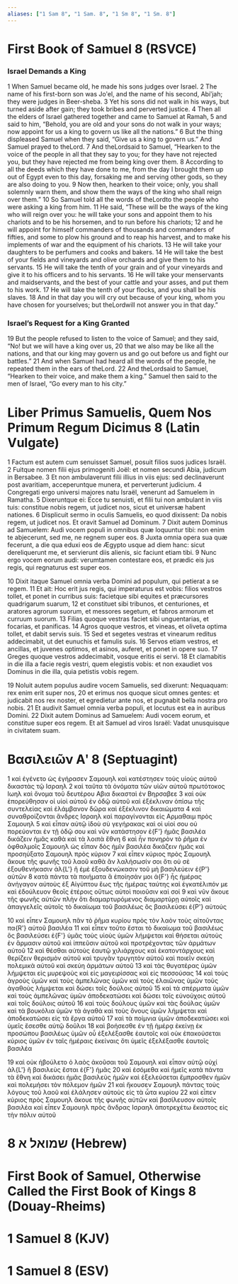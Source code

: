 ```yaml
---
aliases: ["1 Sam 8", "1 Sam. 8", "1 Sm 8", "1 Sm. 8"]
---
```



# First Book of Samuel 8 (RSVCE)

### Israel Demands a King
1 When Samuel became old, he made his sons judges over Israel.
2 The name of his first-born son was Joʹel, and the name of his second, Abiʹjah; they were judges in Beer-sheba.
3 Yet his sons did not walk in his ways, but turned aside after gain; they took bribes and perverted justice.
4 Then all the elders of Israel gathered together and came to Samuel at Ramah,
5 and said to him, “Behold, you are old and your sons do not walk in your ways; now appoint for us a king to govern us like all the nations.”
6 But the thing displeased Samuel when they said, “Give us a king to govern us.” And Samuel prayed to theLord.
7 And theLordsaid to Samuel, “Hearken to the voice of the people in all that they say to you; for they have not rejected you, but they have rejected me from being king over them.
8 According to all the deeds which they have done to me, from the day I brought them up out of Egypt even to this day, forsaking me and serving other gods, so they are also doing to you.
9 Now then, hearken to their voice; only, you shall solemnly warn them, and show them the ways of the king who shall reign over them.”
10 So Samuel told all the words of theLordto the people who were asking a king from him.
11 He said, “These will be the ways of the king who will reign over you: he will take your sons and appoint them to his chariots and to be his horsemen, and to run before his chariots;
12 and he will appoint for himself commanders of thousands and commanders of fifties, and some to plow his ground and to reap his harvest, and to make his implements of war and the equipment of his chariots.
13 He will take your daughters to be perfumers and cooks and bakers.
14 He will take the best of your fields and vineyards and olive orchards and give them to his servants.
15 He will take the tenth of your grain and of your vineyards and give it to his officers and to his servants.
16 He will take your menservants and maidservants, and the best of your cattle and your asses, and put them to his work.
17 He will take the tenth of your flocks, and you shall be his slaves.
18 And in that day you will cry out because of your king, whom you have chosen for yourselves; but theLordwill not answer you in that day.”
### Israel’s Request for a King Granted
19 But the people refused to listen to the voice of Samuel; and they said, “No! but we will have a king over us,
20 that we also may be like all the nations, and that our king may govern us and go out before us and fight our battles.”
21 And when Samuel had heard all the words of the people, he repeated them in the ears of theLord.
22 And theLordsaid to Samuel, “Hearken to their voice, and make them a king.” Samuel then said to the men of Israel, “Go every man to his city.”


# Liber Primus Samuelis, Quem Nos Primum Regum Dicimus 8 (Latin Vulgate)

1 Factum est autem cum senuisset Samuel, posuit filios suos judices Israël.
2 Fuitque nomen filii ejus primogeniti Joël: et nomen secundi Abia, judicum in Bersabee.
3 Et non ambulaverunt filii illius in viis ejus: sed declinaverunt post avaritiam, acceperuntque munera, et perverterunt judicium.
4 Congregati ergo universi majores natu Israël, venerunt ad Samuelem in Ramatha.
5 Dixeruntque ei: Ecce tu senuisti, et filii tui non ambulant in viis tuis: constitue nobis regem, ut judicet nos, sicut et universæ habent nationes.
6 Displicuit sermo in oculis Samuelis, eo quod dixissent: Da nobis regem, ut judicet nos. Et oravit Samuel ad Dominum.
7 Dixit autem Dominus ad Samuelem: Audi vocem populi in omnibus quæ loquuntur tibi: non enim te abjecerunt, sed me, ne regnem super eos.
8 Juxta omnia opera sua quæ fecerunt, a die qua eduxi eos de Ægypto usque ad diem hanc: sicut dereliquerunt me, et servierunt diis alienis, sic faciunt etiam tibi.
9 Nunc ergo vocem eorum audi: verumtamen contestare eos, et prædic eis jus regis, qui regnaturus est super eos.

10 Dixit itaque Samuel omnia verba Domini ad populum, qui petierat a se regem.
11 Et ait: Hoc erit jus regis, qui imperaturus est vobis: filios vestros tollet, et ponet in curribus suis: facietque sibi equites et præcursores quadrigarum suarum,
12 et constituet sibi tribunos, et centuriones, et aratores agrorum suorum, et messores segetum, et fabros armorum et curruum suorum.
13 Filias quoque vestras faciet sibi unguentarias, et focarias, et panificas.
14 Agros quoque vestros, et vineas, et oliveta optima tollet, et dabit servis suis.
15 Sed et segetes vestras et vinearum reditus addecimabit, ut det eunuchis et famulis suis.
16 Servos etiam vestros, et ancillas, et juvenes optimos, et asinos, auferet, et ponet in opere suo.
17 Greges quoque vestros addecimabit, vosque eritis ei servi.
18 Et clamabitis in die illa a facie regis vestri, quem elegistis vobis: et non exaudiet vos Dominus in die illa, quia petistis vobis regem.

19 Noluit autem populus audire vocem Samuelis, sed dixerunt: Nequaquam: rex enim erit super nos,
20 et erimus nos quoque sicut omnes gentes: et judicabit nos rex noster, et egredietur ante nos, et pugnabit bella nostra pro nobis.
21 Et audivit Samuel omnia verba populi, et locutus est ea in auribus Domini.
22 Dixit autem Dominus ad Samuelem: Audi vocem eorum, et constitue super eos regem. Et ait Samuel ad viros Israël: Vadat unusquisque in civitatem suam.


# Βασιλειῶν Αʹ 8 (Septuagint)

1 καὶ ἐγένετο ὡς ἐγήρασεν Σαμουηλ καὶ κατέστησεν τοὺς υἱοὺς αὐτοῦ δικαστὰς τῷ Ισραηλ
2 καὶ ταῦτα τὰ ὀνόματα τῶν υἱῶν αὐτοῦ πρωτότοκος Ιωηλ καὶ ὄνομα τοῦ δευτέρου Αβια δικασταὶ ἐν Βηρσαβεε
3 καὶ οὐκ ἐπορεύθησαν οἱ υἱοὶ αὐτοῦ ἐν ὁδῷ αὐτοῦ καὶ ἐξέκλιναν ὀπίσω τῆς συντελείας καὶ ἐλάμβανον δῶρα καὶ ἐξέκλινον δικαιώματα
4 καὶ συναθροίζονται ἄνδρες Ισραηλ καὶ παραγίνονται εἰς Αρμαθαιμ πρὸς Σαμουηλ
5 καὶ εἶπαν αὐτῷ ἰδοὺ σὺ γεγήρακας καὶ οἱ υἱοί σου οὐ πορεύονται ἐν τῇ ὁδῷ σου καὶ νῦν κατάστησον ἐ{F'} ἡμᾶς βασιλέα δικάζειν ἡμᾶς καθὰ καὶ τὰ λοιπὰ ἔθνη
6 καὶ ἦν πονηρὸν τὸ ῥῆμα ἐν ὀφθαλμοῖς Σαμουηλ ὡς εἶπαν δὸς ἡμῖν βασιλέα δικάζειν ἡμᾶς καὶ προσηύξατο Σαμουηλ πρὸς κύριον
7 καὶ εἶπεν κύριος πρὸς Σαμουηλ ἄκουε τῆς φωνῆς τοῦ λαοῦ καθὰ ἂν λαλήσωσίν σοι ὅτι οὐ σὲ ἐξουθενήκασιν ἀλ{L'} ἢ ἐμὲ ἐξουδενώκασιν τοῦ μὴ βασιλεύειν ἐ{P'} αὐτῶν
8 κατὰ πάντα τὰ ποιήματα ἃ ἐποίησάν μοι ἀ{F'} ἧς ἡμέρας ἀνήγαγον αὐτοὺς ἐξ Αἰγύπτου ἕως τῆς ἡμέρας ταύτης καὶ ἐγκατέλιπόν με καὶ ἐδούλευον θεοῖς ἑτέροις οὕτως αὐτοὶ ποιοῦσιν καὶ σοί
9 καὶ νῦν ἄκουε τῆς φωνῆς αὐτῶν πλὴν ὅτι διαμαρτυρόμενος διαμαρτύρῃ αὐτοῖς καὶ ἀπαγγελεῖς αὐτοῖς τὸ δικαίωμα τοῦ βασιλέως ὃς βασιλεύσει ἐ{P'} αὐτούς

10 καὶ εἶπεν Σαμουηλ πᾶν τὸ ῥῆμα κυρίου πρὸς τὸν λαὸν τοὺς αἰτοῦντας πα{R'} αὐτοῦ βασιλέα
11 καὶ εἶπεν τοῦτο ἔσται τὸ δικαίωμα τοῦ βασιλέως ὃς βασιλεύσει ἐ{F'} ὑμᾶς τοὺς υἱοὺς ὑμῶν λήμψεται καὶ θήσεται αὐτοὺς ἐν ἅρμασιν αὐτοῦ καὶ ἱππεῦσιν αὐτοῦ καὶ προτρέχοντας τῶν ἁρμάτων αὐτοῦ
12 καὶ θέσθαι αὐτοὺς ἑαυτῷ χιλιάρχους καὶ ἑκατοντάρχους καὶ θερίζειν θερισμὸν αὐτοῦ καὶ τρυγᾶν τρυγητὸν αὐτοῦ καὶ ποιεῖν σκεύη πολεμικὰ αὐτοῦ καὶ σκεύη ἁρμάτων αὐτοῦ
13 καὶ τὰς θυγατέρας ὑμῶν λήμψεται εἰς μυρεψοὺς καὶ εἰς μαγειρίσσας καὶ εἰς πεσσούσας
14 καὶ τοὺς ἀγροὺς ὑμῶν καὶ τοὺς ἀμπελῶνας ὑμῶν καὶ τοὺς ἐλαιῶνας ὑμῶν τοὺς ἀγαθοὺς λήμψεται καὶ δώσει τοῖς δούλοις αὐτοῦ
15 καὶ τὰ σπέρματα ὑμῶν καὶ τοὺς ἀμπελῶνας ὑμῶν ἀποδεκατώσει καὶ δώσει τοῖς εὐνούχοις αὐτοῦ καὶ τοῖς δούλοις αὐτοῦ
16 καὶ τοὺς δούλους ὑμῶν καὶ τὰς δούλας ὑμῶν καὶ τὰ βουκόλια ὑμῶν τὰ ἀγαθὰ καὶ τοὺς ὄνους ὑμῶν λήμψεται καὶ ἀποδεκατώσει εἰς τὰ ἔργα αὐτοῦ
17 καὶ τὰ ποίμνια ὑμῶν ἀποδεκατώσει καὶ ὑμεῖς ἔσεσθε αὐτῷ δοῦλοι
18 καὶ βοήσεσθε ἐν τῇ ἡμέρᾳ ἐκείνῃ ἐκ προσώπου βασιλέως ὑμῶν οὗ ἐξελέξασθε ἑαυτοῖς καὶ οὐκ ἐπακούσεται κύριος ὑμῶν ἐν ταῖς ἡμέραις ἐκείναις ὅτι ὑμεῖς ἐξελέξασθε ἑαυτοῖς βασιλέα

19 καὶ οὐκ ἠβούλετο ὁ λαὸς ἀκοῦσαι τοῦ Σαμουηλ καὶ εἶπαν αὐτῷ οὐχί ἀλ{L'} ἢ βασιλεὺς ἔσται ἐ{F'} ἡμᾶς
20 καὶ ἐσόμεθα καὶ ἡμεῖς κατὰ πάντα τὰ ἔθνη καὶ δικάσει ἡμᾶς βασιλεὺς ἡμῶν καὶ ἐξελεύσεται ἔμπροσθεν ἡμῶν καὶ πολεμήσει τὸν πόλεμον ἡμῶν
21 καὶ ἤκουσεν Σαμουηλ πάντας τοὺς λόγους τοῦ λαοῦ καὶ ἐλάλησεν αὐτοὺς εἰς τὰ ὦτα κυρίου
22 καὶ εἶπεν κύριος πρὸς Σαμουηλ ἄκουε τῆς φωνῆς αὐτῶν καὶ βασίλευσον αὐτοῖς βασιλέα καὶ εἶπεν Σαμουηλ πρὸς ἄνδρας Ισραηλ ἀποτρεχέτω ἕκαστος εἰς τὴν πόλιν αὐτοῦ


# 8 שמואל א (Hebrew)


# First Book of Samuel, Otherwise Called the First Book of Kings 8 (Douay-Rheims)


# 1 Samuel 8 (KJV)


# 1 Samuel 8 (ESV)

